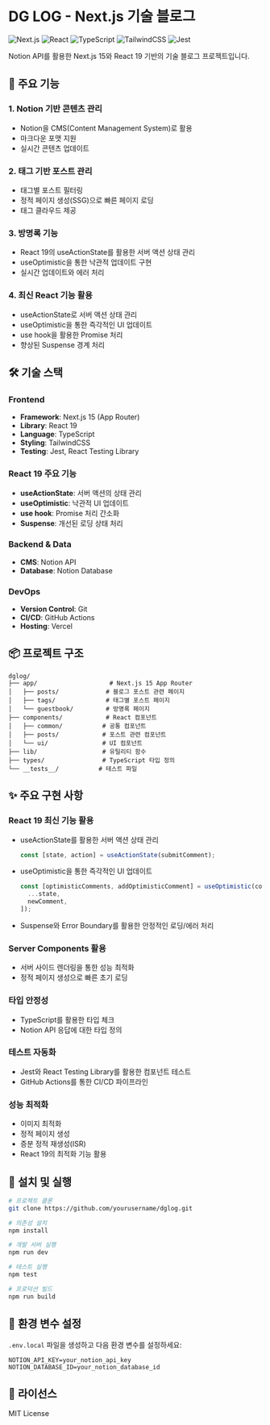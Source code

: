 # DG LOG - Next.js 기술 블로그

![Next.js](https://img.shields.io/badge/Next.js-15-black)
![React](https://img.shields.io/badge/React-19-61DAFB)
![TypeScript](https://img.shields.io/badge/TypeScript-5.0-blue)
![TailwindCSS](https://img.shields.io/badge/TailwindCSS-3.0-38B2AC)
![Jest](https://img.shields.io/badge/Jest-29-C21325)

Notion API를 활용한 Next.js 15와 React 19 기반의 기술 블로그 프로젝트입니다.

## 🚀 주요 기능

### 1. Notion 기반 콘텐츠 관리

- Notion을 CMS(Content Management System)로 활용
- 마크다운 포맷 지원
- 실시간 콘텐츠 업데이트

### 2. 태그 기반 포스트 관리

- 태그별 포스트 필터링
- 정적 페이지 생성(SSG)으로 빠른 페이지 로딩
- 태그 클라우드 제공

### 3. 방명록 기능

- React 19의 useActionState를 활용한 서버 액션 상태 관리
- useOptimistic을 통한 낙관적 업데이트 구현
- 실시간 업데이트와 에러 처리

### 4. 최신 React 기능 활용

- useActionState로 서버 액션 상태 관리
- useOptimistic을 통한 즉각적인 UI 업데이트
- use hook을 활용한 Promise 처리
- 향상된 Suspense 경계 처리

## 🛠 기술 스택

### Frontend

- **Framework**: Next.js 15 (App Router)
- **Library**: React 19
- **Language**: TypeScript
- **Styling**: TailwindCSS
- **Testing**: Jest, React Testing Library

### React 19 주요 기능

- **useActionState**: 서버 액션의 상태 관리
- **useOptimistic**: 낙관적 UI 업데이트
- **use hook**: Promise 처리 간소화
- **Suspense**: 개선된 로딩 상태 처리

### Backend & Data

- **CMS**: Notion API
- **Database**: Notion Database

### DevOps

- **Version Control**: Git
- **CI/CD**: GitHub Actions
- **Hosting**: Vercel

## 📦 프로젝트 구조

```
dglog/
├── app/                    # Next.js 15 App Router
│   ├── posts/             # 블로그 포스트 관련 페이지
│   ├── tags/              # 태그별 포스트 페이지
│   └── guestbook/         # 방명록 페이지
├── components/            # React 컴포넌트
│   ├── common/           # 공통 컴포넌트
│   ├── posts/            # 포스트 관련 컴포넌트
│   └── ui/               # UI 컴포넌트
├── lib/                  # 유틸리티 함수
├── types/                # TypeScript 타입 정의
└── __tests__/           # 테스트 파일
```

## ✨ 주요 구현 사항

### React 19 최신 기능 활용

- useActionState를 활용한 서버 액션 상태 관리
  ```typescript
  const [state, action] = useActionState(submitComment);
  ```
- useOptimistic을 통한 즉각적인 UI 업데이트
  ```typescript
  const [optimisticComments, addOptimisticComment] = useOptimistic(comments, (state, newComment) => [
    ...state,
    newComment,
  ]);
  ```
- Suspense와 Error Boundary를 활용한 안정적인 로딩/에러 처리

### Server Components 활용

- 서버 사이드 렌더링을 통한 성능 최적화
- 정적 페이지 생성으로 빠른 초기 로딩

### 타입 안정성

- TypeScript를 활용한 타입 체크
- Notion API 응답에 대한 타입 정의

### 테스트 자동화

- Jest와 React Testing Library를 활용한 컴포넌트 테스트
- GitHub Actions를 통한 CI/CD 파이프라인

### 성능 최적화

- 이미지 최적화
- 정적 페이지 생성
- 증분 정적 재생성(ISR)
- React 19의 최적화 기능 활용

## 🔧 설치 및 실행

```bash
# 프로젝트 클론
git clone https://github.com/yourusername/dglog.git

# 의존성 설치
npm install

# 개발 서버 실행
npm run dev

# 테스트 실행
npm test

# 프로덕션 빌드
npm run build
```

## 🌟 환경 변수 설정

`.env.local` 파일을 생성하고 다음 환경 변수를 설정하세요:

```env
NOTION_API_KEY=your_notion_api_key
NOTION_DATABASE_ID=your_notion_database_id
```

## 📝 라이선스

MIT License
